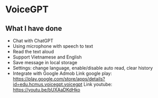 # VoiceGPT

## What I have done
 - Chat with ChatGPT
 - Using microphone with speech to text
 - Read the text aloud
 - Support Vietnamese and English
 - Save message in local storage
 - Settings: change language, enable/disable auto read, clear history
 - Integrate with Google Admob
 Link google play: https://play.google.com/store/apps/details?id=edu.hcmus.voicegpt.voicegpt
 Link youtube: https://youtu.be/bUXAaDKdHko